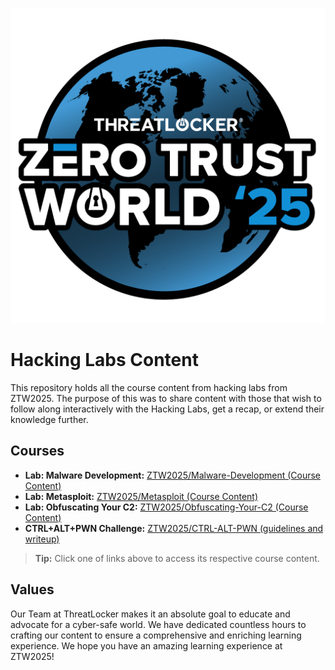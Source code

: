 ![ZTW Logo](Assets/Hacking_Labs_graphics_ztw_full_1.png)

# Hacking Labs Content

This repository holds all the course content from hacking labs from ZTW2025.
The purpose of this was to share content with those that wish to follow along
interactively with the Hacking Labs, get a recap, or extend their knowledge further.

## Courses

* **Lab: Malware Development:** [ZTW2025/Malware-Development (Course Content)](Malware-Development/README.md)
* **Lab: Metasploit:** [ZTW2025/Metasploit (Course Content)](Metasploit/README.md)
* **Lab: Obfuscating Your C2:** [ZTW2025/Obfuscating-Your-C2 (Course Content)](Obfuscating-Your-C2/README.md)
* **CTRL+ALT+PWN Challenge:** [ZTW2025/CTRL-ALT-PWN (guidelines and writeup)](CTRL-ALT-PWN/README.md)

> **Tip:** Click one of links above to access its respective course content.

## Values

Our Team at ThreatLocker makes it an absolute goal to educate and advocate for
a cyber-safe world. We have dedicated countless hours to crafting our content
to ensure a comprehensive and enriching learning experience. We hope you have an
amazing learning experience at ZTW2025!
